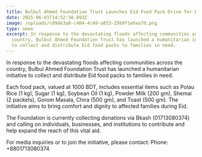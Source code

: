 ```yaml
---
title: Bulbul Ahmed Foundation Trust Launches Eid Food Pack Drive for Flood Victims
date: 2025-06-01T14:52:50.893Z
image: /uploads/c09de3a0-c404-4c49-a853-25b9f1e6ea7d.png
type: news
excerpt: In response to the devastating floods affecting communities across the
  country, Bulbul Ahmed Foundation Trust has launched a humanitarian initiative
  to collect and distribute Eid food packs to families in need.
---
```

In response to the devastating floods affecting communities across the country, Bulbul Ahmed Foundation Trust has launched a humanitarian initiative to collect and distribute Eid food packs to families in need.

Each food pack, valued at 1000 BDT, includes essential items such as Polau Rice (1 kg), Sugar (1 kg), Soybean Oil (1 kg), Powder Milk (200 gm), Shemai (2 packets), Gorom Masala, Chira (500 gm), and Toast (500 gm). The initiative aims to bring comfort and dignity to affected families during Eid.

The Foundation is currently collecting donations via Bkash (01713080374) and calling on individuals, businesses, and institutions to contribute and help expand the reach of this vital aid.

For media inquiries or to join the initiative, please contact:
Phone: +8801713080374
